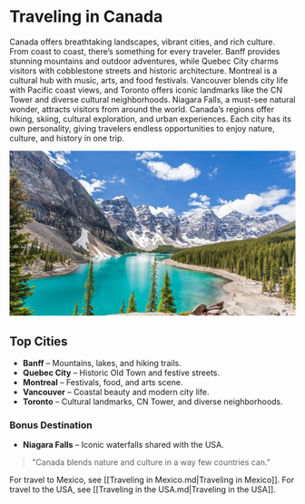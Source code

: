 # Traveling in Canada
Canada offers breathtaking landscapes, vibrant cities, and rich culture. From coast to coast, there’s something for every traveler. Banff provides stunning mountains and outdoor adventures, while Quebec City charms visitors with cobblestone streets and historic architecture. Montreal is a cultural hub with music, arts, and food festivals. Vancouver blends city life with Pacific coast views, and Toronto offers iconic landmarks like the CN Tower and diverse cultural neighborhoods. Niagara Falls, a must-see natural wonder, attracts visitors from around the world. Canada’s regions offer hiking, skiing, cultural exploration, and urban experiences. Each city has its own personality, giving travelers endless opportunities to enjoy nature, culture, and history in one trip.

![Banff](images/banff.jpg)

## Top Cities
- **Banff** – Mountains, lakes, and hiking trails.  
- **Quebec City** – Historic Old Town and festive streets.  
- **Montreal** – Festivals, food, and arts scene.  
- **Vancouver** – Coastal beauty and modern city life.  
- **Toronto** – Cultural landmarks, CN Tower, and diverse neighborhoods.  
### Bonus Destination
- **Niagara Falls** – Iconic waterfalls shared with the USA.  

> "Canada blends nature and culture in a way few countries can."

For travel to Mexico, see [[Traveling in Mexico.md|Traveling in Mexico]].
For travel to the USA, see [[Traveling in the USA.md|Traveling in the USA]].